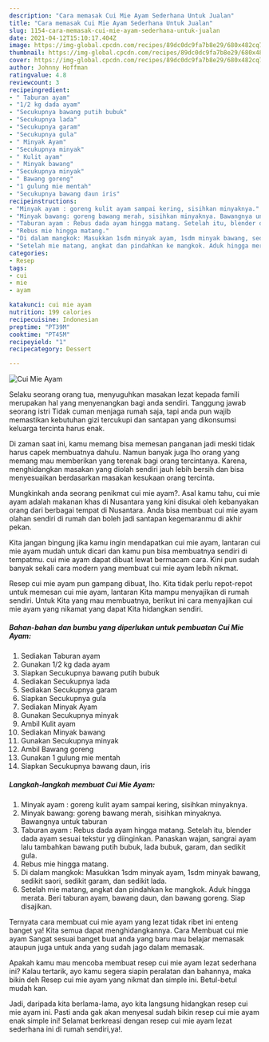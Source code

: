 ```yaml
---
description: "Cara memasak Cui Mie Ayam Sederhana Untuk Jualan"
title: "Cara memasak Cui Mie Ayam Sederhana Untuk Jualan"
slug: 1154-cara-memasak-cui-mie-ayam-sederhana-untuk-jualan
date: 2021-04-12T15:10:17.404Z
image: https://img-global.cpcdn.com/recipes/89dc0dc9fa7b8e29/680x482cq70/cui-mie-ayam-foto-resep-utama.jpg
thumbnail: https://img-global.cpcdn.com/recipes/89dc0dc9fa7b8e29/680x482cq70/cui-mie-ayam-foto-resep-utama.jpg
cover: https://img-global.cpcdn.com/recipes/89dc0dc9fa7b8e29/680x482cq70/cui-mie-ayam-foto-resep-utama.jpg
author: Johnny Hoffman
ratingvalue: 4.8
reviewcount: 3
recipeingredient:
- " Taburan ayam"
- "1/2 kg dada ayam"
- "Secukupnya bawang putih bubuk"
- "Secukupnya lada"
- "Secukupnya garam"
- "Secukupnya gula"
- " Minyak Ayam"
- "Secukupnya minyak"
- " Kulit ayam"
- " Minyak bawang"
- "Secukupnya minyak"
- " Bawang goreng"
- "1 gulung mie mentah"
- "Secukupnya bawang daun iris"
recipeinstructions:
- "Minyak ayam : goreng kulit ayam sampai kering, sisihkan minyaknya."
- "Minyak bawang: goreng bawang merah, sisihkan minyaknya. Bawangnya untuk taburan"
- "Taburan ayam : Rebus dada ayam hingga matang. Setelah itu, blender dada ayam sesuai tekstur yg diinginkan. Panaskan wajan, sangrai ayam lalu tambahkan bawang putih bubuk, lada bubuk, garam, dan sedikit gula."
- "Rebus mie hingga matang."
- "Di dalam mangkok: Masukkan 1sdm minyak ayam, 1sdm minyak bawang, sedikit saori, sedikit garam, dan sedikit lada."
- "Setelah mie matang, angkat dan pindahkan ke mangkok. Aduk hingga merata. Beri taburan ayam, bawang daun, dan bawang goreng. Siap disajikan."
categories:
- Resep
tags:
- cui
- mie
- ayam

katakunci: cui mie ayam 
nutrition: 199 calories
recipecuisine: Indonesian
preptime: "PT39M"
cooktime: "PT45M"
recipeyield: "1"
recipecategory: Dessert

---
```



![Cui Mie Ayam](https://img-global.cpcdn.com/recipes/89dc0dc9fa7b8e29/680x482cq70/cui-mie-ayam-foto-resep-utama.jpg)

Selaku seorang orang tua, menyuguhkan masakan lezat kepada famili merupakan hal yang menyenangkan bagi anda sendiri. Tanggung jawab seorang istri Tidak cuman menjaga rumah saja, tapi anda pun wajib memastikan kebutuhan gizi tercukupi dan santapan yang dikonsumsi keluarga tercinta harus enak.

Di zaman  saat ini, kamu memang bisa memesan panganan jadi meski tidak harus capek membuatnya dahulu. Namun banyak juga lho orang yang memang mau memberikan yang terenak bagi orang tercintanya. Karena, menghidangkan masakan yang diolah sendiri jauh lebih bersih dan bisa menyesuaikan berdasarkan masakan kesukaan orang tercinta. 



Mungkinkah anda seorang penikmat cui mie ayam?. Asal kamu tahu, cui mie ayam adalah makanan khas di Nusantara yang kini disukai oleh kebanyakan orang dari berbagai tempat di Nusantara. Anda bisa membuat cui mie ayam olahan sendiri di rumah dan boleh jadi santapan kegemaranmu di akhir pekan.

Kita jangan bingung jika kamu ingin mendapatkan cui mie ayam, lantaran cui mie ayam mudah untuk dicari dan kamu pun bisa membuatnya sendiri di tempatmu. cui mie ayam dapat dibuat lewat bermacam cara. Kini pun sudah banyak sekali cara modern yang membuat cui mie ayam lebih nikmat.

Resep cui mie ayam pun gampang dibuat, lho. Kita tidak perlu repot-repot untuk memesan cui mie ayam, lantaran Kita mampu menyajikan di rumah sendiri. Untuk Kita yang mau membuatnya, berikut ini cara menyajikan cui mie ayam yang nikamat yang dapat Kita hidangkan sendiri.

<!--inarticleads1-->

##### Bahan-bahan dan bumbu yang diperlukan untuk pembuatan Cui Mie Ayam:

1. Sediakan  Taburan ayam
1. Gunakan 1/2 kg dada ayam
1. Siapkan Secukupnya bawang putih bubuk
1. Sediakan Secukupnya lada
1. Sediakan Secukupnya garam
1. Siapkan Secukupnya gula
1. Sediakan  Minyak Ayam
1. Gunakan Secukupnya minyak
1. Ambil  Kulit ayam
1. Sediakan  Minyak bawang
1. Gunakan Secukupnya minyak
1. Ambil  Bawang goreng
1. Gunakan 1 gulung mie mentah
1. Siapkan Secukupnya bawang daun, iris




<!--inarticleads2-->

##### Langkah-langkah membuat Cui Mie Ayam:

1. Minyak ayam : goreng kulit ayam sampai kering, sisihkan minyaknya.
1. Minyak bawang: goreng bawang merah, sisihkan minyaknya. Bawangnya untuk taburan
1. Taburan ayam : Rebus dada ayam hingga matang. Setelah itu, blender dada ayam sesuai tekstur yg diinginkan. Panaskan wajan, sangrai ayam lalu tambahkan bawang putih bubuk, lada bubuk, garam, dan sedikit gula.
1. Rebus mie hingga matang.
1. Di dalam mangkok: Masukkan 1sdm minyak ayam, 1sdm minyak bawang, sedikit saori, sedikit garam, dan sedikit lada.
1. Setelah mie matang, angkat dan pindahkan ke mangkok. Aduk hingga merata. Beri taburan ayam, bawang daun, dan bawang goreng. Siap disajikan.




Ternyata cara membuat cui mie ayam yang lezat tidak ribet ini enteng banget ya! Kita semua dapat menghidangkannya. Cara Membuat cui mie ayam Sangat sesuai banget buat anda yang baru mau belajar memasak ataupun juga untuk anda yang sudah jago dalam memasak.

Apakah kamu mau mencoba membuat resep cui mie ayam lezat sederhana ini? Kalau tertarik, ayo kamu segera siapin peralatan dan bahannya, maka bikin deh Resep cui mie ayam yang nikmat dan simple ini. Betul-betul mudah kan. 

Jadi, daripada kita berlama-lama, ayo kita langsung hidangkan resep cui mie ayam ini. Pasti anda gak akan menyesal sudah bikin resep cui mie ayam enak simple ini! Selamat berkreasi dengan resep cui mie ayam lezat sederhana ini di rumah sendiri,ya!.

